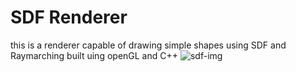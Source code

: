 # SDF Renderer
this is a renderer capable of drawing simple shapes using SDF and Raymarching
built uing openGL and C++
![sdf-img](https://i.ibb.co/LD0M5FFH/Screenshot-2025-03-07-205322.png)
